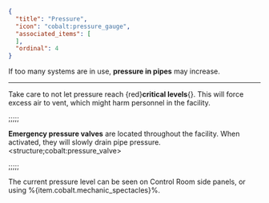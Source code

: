 ```json
{
  "title": "Pressure",
  "icon": "cobalt:pressure_gauge",
  "associated_items": [
  ],
  "ordinal": 4
}
```

If too many systems are in use, **pressure in pipes** may increase.

---

Take care to not let pressure reach {red}**critical levels**{}. This will force excess air to vent, which might harm personnel in the facility.

;;;;;

**Emergency pressure valves** are located throughout the facility. When activated, they will slowly drain pipe pressure.
<structure;cobalt:pressure_valve>

;;;;;

The current pressure level can be seen on Control Room side panels, or using %{item.cobalt.mechanic_spectacles}%.
